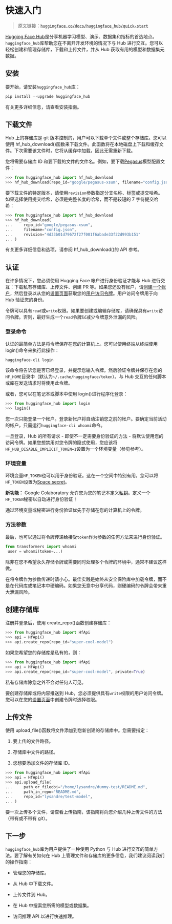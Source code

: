 # 快速入门

> 原文链接：[`huggingface.co/docs/huggingface_hub/quick-start`](https://huggingface.co/docs/huggingface_hub/quick-start)

[Hugging Face Hub](https://huggingface.co/)是分享机器学习模型、演示、数据集和指标的首选地点。`huggingface_hub`库帮助您在不离开开发环境的情况下与 Hub 进行交互。您可以轻松创建和管理存储库，下载和上传文件，并从 Hub 获取有用的模型和数据集元数据。

## 安装

要开始，请安装`huggingface_hub`库：

```py
pip install --upgrade huggingface_hub
```

有关更多详细信息，请查看安装指南。

## 下载文件

Hub 上的存储库是 git 版本控制的，用户可以下载单个文件或整个存储库。您可以使用 hf_hub_download()函数来下载文件。此函数将在本地磁盘上下载和缓存文件。下次需要该文件时，它将从缓存中加载，因此无需重新下载。

您将需要存储库 ID 和要下载的文件的文件名。例如，要下载[Pegasus](https://huggingface.co/google/pegasus-xsum)模型配置文件：

```py
>>> from huggingface_hub import hf_hub_download
>>> hf_hub_download(repo_id="google/pegasus-xsum", filename="config.json")
```

要下载文件的特定版本，请使用`revision`参数指定分支名称、标签或提交哈希。如果选择使用提交哈希，必须是完整长度的哈希，而不是较短的 7 字符提交哈希：

```py
>>> from huggingface_hub import hf_hub_download
>>> hf_hub_download(
...     repo_id="google/pegasus-xsum", 
...     filename="config.json", 
...     revision="4d33b01d79672f27f001f6abade33f22d993b151"
... )
```

有关更多详细信息和选项，请参阅 hf_hub_download()的 API 参考。

## 认证

在许多情况下，您必须使用 Hugging Face 帐户进行身份验证才能与 Hub 进行交互：下载私有存储库、上传文件、创建 PR 等。如果您还没有帐户，请[创建一个帐户](https://huggingface.co/join)，然后登录以从您的[设置页面](https://huggingface.co/settings/tokens)获取您的[用户访问令牌](https://huggingface.co/docs/hub/security-tokens)。用户访问令牌用于向 Hub 验证您的身份。

令牌可以具有`read`或`write`权限。如果要创建或编辑存储库，请确保具有`write`访问令牌。否则，最好生成一个`read`令牌以减少令牌意外泄漏的风险。

### 登录命令

认证的最简单方法是将令牌保存在您的计算机上。您可以使用终端从终端使用 login()命令来执行此操作：

```py
huggingface-cli login
```

该命令将告诉您是否已经登录，并提示您输入令牌。然后验证令牌并保存在您的`HF_HOME`目录中（默认为`~/.cache/huggingface/token`）。与 Hub 交互的任何脚本或库在发送请求时将使用此令牌。

或者，您可以在笔记本或脚本中使用 login()进行程序化登录：

```py
>>> from huggingface_hub import login
>>> login()
```

您一次只能登录一个帐户。登录新帐户将自动注销您之前的帐户。要确定当前活动的帐户，只需运行`huggingface-cli whoami`命令。

一旦登录，Hub 的所有请求 - 即使不一定需要身份验证的方法 - 将默认使用您的访问令牌。如果您想禁用对您令牌的隐式使用，您应该将`HF_HUB_DISABLE_IMPLICIT_TOKEN=1`设置为一个环境变量（参见参考）。

### 环境变量

环境变量`HF_TOKEN`也可以用于身份验证。这在一个空间中特别有用，您可以将`HF_TOKEN`设置为[Space secret](https://huggingface.co/docs/hub/spaces-overview#managing-secrets)。

**新功能：** Google Colaboratory 允许您为您的笔记本定义[私钥](https://twitter.com/GoogleColab/status/1719798406195867814)。定义一个`HF_TOKEN`秘密以自动进行身份验证！

通过环境变量或秘密进行身份验证优先于存储在您的计算机上的令牌。

### 方法参数

最后，也可以通过将令牌传递给接受`token`作为参数的任何方法来进行身份验证。

```py
from transformers import whoami
 user = whoami(token=...)
```

除非在您不希望永久存储令牌或需要同时处理多个令牌的环境中，通常不建议这样做。

在将令牌作为参数传递时请小心。最佳实践是始终从安全保险库中加载令牌，而不是在代码库或笔记本中硬编码。如果您无意中分享代码，则硬编码的令牌会带来重大泄漏风险。

## 创建存储库

注册并登录后，使用 create_repo()函数创建存储库：

```py
>>> from huggingface_hub import HfApi
>>> api = HfApi()
>>> api.create_repo(repo_id="super-cool-model")
```

如果您希望您的存储库是私有的，则：

```py
>>> from huggingface_hub import HfApi
>>> api = HfApi()
>>> api.create_repo(repo_id="super-cool-model", private=True)
```

私有存储库除您之外不会对任何人可见。

要创建存储库或将内容推送到 Hub，您必须提供具有`write`权限的用户访问令牌。您可以在您的[设置页面](https://huggingface.co/settings/tokens)中创建令牌时选择权限。

## 上传文件

使用 upload_file()函数将文件添加到您新创建的存储库中。您需要指定：

1.  要上传的文件路径。

1.  存储库中文件的路径。

1.  您想要添加文件的存储库 ID。

```py
>>> from huggingface_hub import HfApi
>>> api = HfApi()
>>> api.upload_file(
...     path_or_fileobj="/home/lysandre/dummy-test/README.md",
...     path_in_repo="README.md",
...     repo_id="lysandre/test-model",
... )
```

要一次上传多个文件，请查看上传指南，该指南将向您介绍几种上传文件的方法（带有或不带有 git）。

## 下一步

`huggingface_hub`库为用户提供了一种使用 Python 与 Hub 进行交互的简单方法。要了解有关如何在 Hub 上管理文件和存储库的更多信息，我们建议阅读我们的操作指南：

+   管理您的存储库。

+   从 Hub 中下载文件。

+   上传文件到 Hub。

+   在 Hub 中搜索您所需的模型或数据集。

+   访问推理 API 以进行快速推理。
